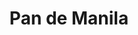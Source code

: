 ---
title: "Pan de Manila"
url: /makati/pan-de-manila-president-sergio-osmena-highway/
shop: bakery
---